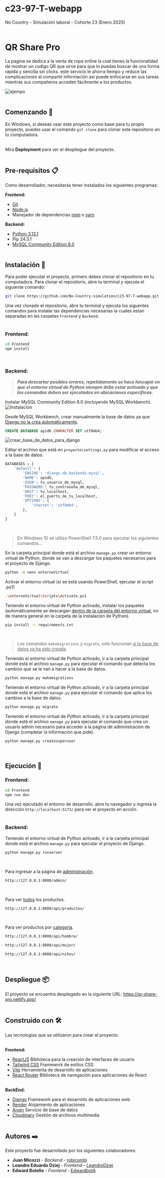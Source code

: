 # c23-97-T-webapp
No Country - Simulación laboral - Cohorte 23 (Enero 2025)<br><br>

# QR Share Pro

La pagina se dedica a la venta de ropa online la cual tienes la funcionalidad de mostrar un codigo QR que sirve para que lo puedas buscar de una forma rapida y sencilla sin clicks. este servicio le ahorra tiempo y reduce las complicaciones al compartir información asi puede enfocarse en sus tareas mientras sus compañeros acceden fácilmente a los productos.

![ejempo](https://github.com/user-attachments/assets/b1a3b50a-26e9-48c6-865c-2dc327e51891)<br><br>

## Comenzando 🚀

En Windows, si deseas usar este proyecto como base para tu propio proyecto, puedes usar el comando `git clone` para clonar este repositorio en tu computadora.<br><br>

Mira **Deployment** para ver el despliegue del proyecto.<br><br>

## Pre-requisitos 📋

Como desarrollador, necesitarás tener instalados los siguientes programas:

**Frontend:**

- [Git](https://git-scm.com/)
- [Node.js](https://nodejs.org/es/)
- Manejador de dependencias [npm](https://www.npmjs.com/) o [yarn](https://yarnpkg.com/)

**Backend:**

- [Python 3.13.1](https://www.python.org/)
- Pip 24.3.1
- [MySQL Community Edition 8.0](https://dev.mysql.com/downloads/installer/)<br><br>

## Instalación 🔧

Para poder ejecutar el proyecto, primero debes clonar el repositorio en tu computadora.
Para clonar el repositorio, abre tu terminal y ejecuta el siguiente comando:

```bash
git clone https://github.com/No-Country-simulation/c23-97-T-webapp.git
```

Una vez clonado el repositorio, abre tu terminal y ejecuta los siguentes comandos para instalar las dependencias necesarias la cuales estan separadas en las carpetas `Frontend` y `Backend`:<br><br>

### Frontend:

```bash
cd Frontend
npm install
```
<br>

### Backend:

> ***Para descartar posibles errores, repetidamente se hace hincapié en que el entorno virtual de Python siempre debe estar activado y que los comandos deben ser ejecutados en ubicaciones especificas.***

Instalar MySQL Community Edition 8.0 (incluyendo MySQL Workbench).
![Instalacion](https://github.com/user-attachments/assets/7d648678-0ff0-4508-9d3a-1ecf0df92da1)

Desde MySQL Workbench, crear manualmente la base de datos ya que <ins>Django no la crea automáticamente</ins>.
```sql
CREATE DATABASE apidb CHARACTER SET utf8mb4;
```
![crear_base_de_datos_para_django](https://github.com/user-attachments/assets/ff954f8a-d49c-47fa-bfc8-bd65c0cb3795)

Editar el archivo que está en `proyecto\settings.py` para modificar el acceso a la base de datos.
```python
DATABASES = {
    'default': {
        'ENGINE': 'django.db.backends.mysql',
        'NAME': apidb,
        'USER': tu_usuario_de_mysql,
        'PASSWORD': tu_contraseña_de_mysql,
        'HOST': tu_localhost,
        'PORT': el_puerto_de_tu_localhost,
        'OPTIONS': {
            'charset': 'utf8mb4',
        },
    }
}
```
<br>

> En Windows 10 se utilizo PowerShell 7.5.0 para ejecutar los siguientes comandos...

En la carpeta principal donde está el archivo `manage.py` crear un entorno virtual de Python, donde se van a descargar los paquetes necesarios para el proyecto de Django.
```bash
python -m venv entornoVirtual
```

Activar el entorno virtual (si se está usando PowerShell, ejecutar el script .ps1)
```bash
.\entornoVirtual\Scripts\Activate.ps1
```

Teniendo el entorno virtual de Python activado, instalar los paquetes (automáticamente se descargan <ins>dentro de la carpeta del entorno virtual</ins>, no de manera general en la carpeta de la instalación de Python).
```bash
pip install -r requirements.txt
```
<br>

> Los comandos `makemigrations` y `migrate`, solo funcionan <ins>si la base de datos ya ha sido creada</ins>.

Teniendo el entorno virtual de Python activado, ir a la carpeta principal donde está el archivo `manage.py` para ejecutar el comando que detecta los cambios que se le van a hacer a la base de datos.
```bash
python manage.py makemigrations
```

Teniendo el entorno virtual de Python activado, ir a la carpeta principal donde está el archivo `manage.py` para ejecutar el comando que aplica los cambios a la base de datos.
```bash
python manage.py migrate
```

Teniendo el entorno virtual de Python activado, ir a la carpeta principal donde está el archivo `manage.py` para ejecutar el comando que crea un usuario admin necesario para acceder a la página de administración de Django (completar la información que pide).
```bash
python manage.py createsuperuser
```
<br>

## Ejecución 🏁

### Frontend:

```bash
cd Frontend
npm run dev
```

Una vez ejecutado el entorno de desarrollo, abre tu navegador y ingresa la dirección `http://localhost:5173/` para ver el proyecto en acción.<br><br>

### Backend:

Teniendo el entorno virtual de Python activado, ir a la carpeta principal donde está el archivo `manage.py` para ejecutar el proyecto de Django.
```bash
python manage.py runserver
```
<br>

Para ingresar a la página de <ins>administración</ins>.
```bash
http://127.0.0.1:8000/admin/
```
<br>

Para ver <ins>todos</ins> los productos.
```bash
http://127.0.0.1:8000/api/productos/
```
<br>

Para ver productos por <ins>categoría</ins>.
```bash
http://127.0.0.1:8000/api/hombre/
```
```bash
http://127.0.0.1:8000/api/mujer/
```
```bash
http://127.0.0.1:8000/api/niños/
```
<br>

## Despliegue 📦

El proyecto se encuentra desplegado en la siguiente URL: https://qr-share-pro.netlify.app/
<br><br>

## Construido con 🛠️

Las tecnologías que se utilizaron para crear el proyecto:<br><br>

**Frontend:**

- [ReactJS](https://reactjs.org/) Biblioteca para la creación de interfaces de usuario
- [Tailwind CSS](https://tailwindcss.com/) Framework de estilos CSS 
- [Vite](https://vitejs.dev/) Herramienta de desarrollo de aplicaciones
- [React Router](https://reactrouter.com/) Biblioteca de navegación para aplicaciones de React
<br><br>

**BackEnd:**

- [Django](https://www.djangoproject.com/) Framework para el desarrollo de aplicaciones web
- [Render](https://render.com/) Alojamiento de aplicaciones
- [Aiven](https://aiven.io/) Servicio de base de datos
- [Cloudinary](https://cloudinary.com/) Gestión de archivos multimedia<br><br>

## Autores ✒️

Este proyecto fue desarrollado por los siguientes colaboradores:

- **Juan Micozzi** - _Backend_ - [robicombi](https://github.com/robicombi)
- **Leandro Eduardo Dziej** - _Frontend_ - [LeandroDziej](https://github.com/LeandroDziej)
- **Edward Botello** - _Frontend_ - [EdwardbotA](https://github.com/EdwardbotA)
